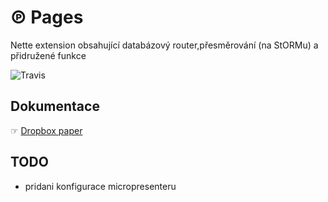 # ℗ Pages
Nette extension obsahující databázový router,přesměrování (na StORMu) a přidružené funkce

![Travis](https://travis-ci.com/liquiddesign/pages.svg?branch=master)

## Dokumentace
☞ [Dropbox paper](https://paper.dropbox.com/doc/Pages--A4PbEAug0H8rppKxTOaNirg3Ag-Q0ENeJf1MhYyDKytrSakK)

## TODO
- pridani konfigurace micropresenteru